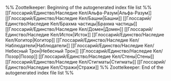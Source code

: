 %% Zoottelkeeper: Beginning of the autogenerated index file list  %%
 [[Глоссарий/Единство/Наследие Кел/Альфа-Разум|Альфа-Разум]]
 [[Глоссарий/Единство/Наследие Кел/Башни|Башни]]
 [[Глоссарий/Единство/Наследие Кел/Брахма частицы|Брахма частицы]]
 [[Глоссарий/Единство/Наследие Кел/Домен|Домен]]
 [[Глоссарий/Единство/Наследие Кел/Исток|Исток]]
 [[Глоссарий/Единство/Наследие Кел/Когитор|Когитор]]
 [[Глоссарий/Единство/Наследие Кел/Наблюдатели|Наблюдатели]]
 [[Глоссарий/Единство/Наследие Кел/Небесный Трон|Небесный Трон]]
 [[Глоссарий/Единство/Наследие Кел/Позор|Позор]]
 [[Глоссарий/Единство/Наследие Кел/Стены|Стены]]
 [[Глоссарий/Единство/Наследие Кел/Стигматы|Стигматы]]
 [[Глоссарий/Единство/Наследие Кел/Стражи|Стражи]]
%% Zoottelkeeper: End of the autogenerated index file list  %%

